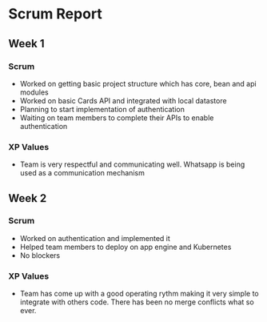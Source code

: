 # Scrum Report

## Week 1

### Scrum
* Worked on getting basic project structure which has core, bean and api modules
* Worked on basic Cards API and integrated with local datastore
* Planning to start implementation of authentication
* Waiting on team members to complete their APIs to enable authentication

### XP Values
* Team is very respectful and communicating well. Whatsapp is being used as a communication mechanism


## Week 2
### Scrum
* Worked on authentication and implemented it
* Helped team members to deploy on app engine and Kubernetes
* No blockers

### XP Values
* Team has come up with a good operating rythm making it very simple to integrate with others code. There has been no merge conflicts what so ever.
